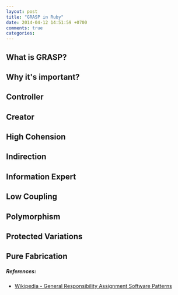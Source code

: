 ```yaml
---
layout: post
title: "GRASP in Ruby"
date: 2014-04-12 14:51:59 +0700
comments: true
categories:
---
```


## What is GRASP?

## Why it's important?

## Controller

## Creator

## High Cohension

## Indirection

## Information Expert

## Low Coupling

## Polymorphism

## Protected Variations

## Pure Fabrication

##### References:

- [Wikipedia - General Responsibility Assignment Software Patterns][1]

[1]: http://en.wikipedia.org/wiki/GRASP_(object-oriented_design)

